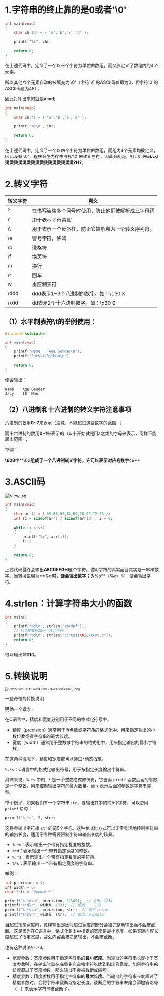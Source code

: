 #  1.字符串的终止靠的是0或者'\0'
```c
int main(void)
{
	char ch[10] = { 'a','b','c','d' };
    
	printf("%s", ch);
    
	return 0;
}
```
在上述代码中，定义了一个以十个字符为单位的数组，而又仅定义了数组内的4个元素，

所以其他六个元素自动的被填充为'\0'（字符'\0'的ASCII码值即为0，但字符'0'的ASCII码值为48）；

因此打印出来的就是**abcd**;

```c
int main(void)
{
	char ch[4] = { 'a','b','c','d' };
    
	printf("%s\n", ch);
    
	return 0;
}
```
在上述代码中，定义了一个以四个字符为单位的数组，而组内4个元素均被定义，因此没有'\0'，程序会在内存中寻找'\0'来终止字符，因此会乱码，打印出来**abcd烫烫烫烫烫烫烫烫烫烫烫烫烫烫烫烫?H?**。

# 2.转义字符


| 转义字符 | 释义                                               |
| -------- | -------------------------------------------------- |
| \?       | 在书写连续多个问号时使用，防止他们被解析成三字母词 |
| \\'      | 用于表示字符常量'                                  |
| \\\      | 用于表示一个反斜杠，防止它被解释为一个转义序列符。 |
| \a       | 警号字符，蜂鸣                                     |
| \b       | 退格符                                             |
| \f       | 换页符                                             |
| \n       | 换行                                               |
| \r       | 回车                                               |
| \v       | 垂直制表符                                         |
| \ddd     | ddd表示1~3个八进制的数字。如：\130 X               |
| \xdd     | dd表示2个十六进制数字。如：\x30 0                  |

## （1）水平制表符\t的举例使用：
```c
#include <stdio.h>

int main(void)
{
	printf("Name	Age	Gender\n");
	printf("Jacy\t18\tMan\n");
    
	return 0;
}
```
便会输出：

```
Name	Age	Gender
Jacy	18	Man
```

## （2）八进制和十六进制的转义字符注意事项
八进制的数用**0~7**来表示（注意，不能超过这些数字的范围）；

而十六进制的数用**0~f**来表示的（从十开始就是用a之类的字母来表示，同样不能超出范围）；

举例：

**\628**中**\62**组成了一个八进制转义字符，它可以表示对应的数字**49**

# 3.ASCII码
<img src="https://leafalice-image.oss-cn-hangzhou.aliyuncs.com/img/2023-11-23%2F12a7fc2656acf06ee42597cf989715f6--7031--1694673825766-833c594f-03d5-4cd2-a55f-37664e1ca1ae.jpeg" alt="view.jpg"  />

```c
int main(void)
{
	char arr[] = { 65,66,67,68,69,70,71,72,73 };
	int sz = sizeof(arr) / sizeof(arr[0]), i = 0;
    
	while (i < sz)
	{
		printf("%c", arr[i]);
		i++;
	}
    
	return 0;
}
```
上述代码最终会输出**ABCDEFGHI**这个字符。说明字符的真实面目其实是一串串数字。当转换说明为**%d**时，便会输出数字；为**%s**（**%c**）时，便会输出字符。
# 4.strlen：计算字符串大小的函数
```c
int main()
{
    printf("%d\n", strlen("abcdef"));
    // \62被解析成一个转义字符
    printf("%d\n", strlen("c:\test\628\test.c"));
    return 0;
}
```
可以输出**6**和**14**。
# 5.转换说明
<img src="https://leafalice-image.oss-cn-hangzhou.aliyuncs.com/img/2023-11-23%2F8b1402fd59880c817523df1828ee3415--9767--1694768303279-784fbbda-6fd7-4d2a-8c70-ac0fafd7d04d.png" alt="{58253985-B0A1-47b4-B80B-D42ADDF293A0}.png" style="zoom:67%;" />

一些奇怪的转换说明：

明确一个概念：

在C语言中，精度和宽度分别用于不同的格式化符号中。

- 精度（precision）通常用于浮点数或字符串的格式化中，用来指定输出的小数位数或者字符串的最大长度。
- 宽度（width）通常用于整数或字符串的格式化中，用来指定输出的最小字符数。

在这两种情况下，精度和宽度都可以通过`*`动态指定。

`%.*s`：C语言中的格式化输出符号，用于按指定长度输出字符串。

具体来说，`%.*s` 中的 `.*` 是一个整数格式修饰符，它告诉 `printf` 函数后面的参数是一个整数，用来控制输出字符的最大数量。而 `s` 表示后面的参数是字符串类型。

举个例子，如果我们有一个字符串 `str`，要输出其中的前5个字符，可以使用 `printf` 语句：

```c
printf("%.*s", 5, str);
```

这将会输出字符串 `str` 的前5个字符。这种格式化方式可以非常灵活地控制字符串的输出长度，适用于各种需要限制字符串输出长度的场景。

- `%.*d`：表示输出一个带有指定精度的整数。
- `%*d`：表示输出一个带有指定宽度的整数。
- `%.*s`：表示输出一个带有指定精度的字符串。
- `%*s`：表示输出一个带有指定宽度的字符串。

举例：

```c
int precision = 4;
int width = 6;
char *str = "example";

printf("%.*d\n", precision, 12345);  // 输出：1234
printf("%*d\n", width, 123);  // 输出：   123
printf("%.*s\n", precision, str);  // 输出：exam
printf("%*s\n", width, str);  // 输出：example
```

当超过指定宽度时，原样输出是因为超过宽度的部分会被完整地输出而不会被截断。这是因为在C语言中，格式化输出中指定的宽度是最小宽度，如果实际内容长度超过了指定宽度，那么内容会被完整输出，不会被截断。

也有这种说法`%*.*d`。

- 宽度参数：宽度参数用于指定字符串的**最小宽度**。当输出的字符串长度小于宽度参数时，在输出时会在左侧补充空格字符以达到指定的宽度。如果字符串的长度超过了宽度参数，那么输出不会被截断或缩短。
- 精度参数：精度参数用于指定字符串的**最大长度**。当输出的字符串长度超过了精度参数时，会将字符串截断为指定长度。截断后的字符串末尾会添加省略号（...）来表示字符串被截断了。
